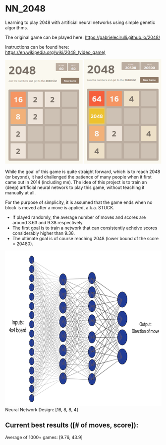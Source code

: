 # NN_2048

Learning to play 2048 with artificial neural networks using simple genetic algorithms.

The original game can be played here: https://gabrielecirulli.github.io/2048/

Instructions can be found here: https://en.wikipedia.org/wiki/2048_(video_game)

<img src="Misc/Capture-2048.PNG" width="250"> <img src="Misc/Capture-2048_1.PNG" width="250">

While the goal of this game is quite straight forward, which is to reach 2048 (or beyond), it had challenged the patience of many people when it first came out in 2014 (including me). The idea of this project is to train an (deep) artificial neural network to play this game, without teaching it manually at all.

For the purpose of simplicity, it is assumed that the game ends when no block is moved after a move is applied, a.k.a. STUCK.

- If played randomly, the average number of moves and scores are around 3.63 and 9.38 respectively. 
- The first goal is to train a network that can consistently acheive scores considerably higher than 9.38. 
- The ultimate goal is of course reaching 2048 (lower bound of the score = 20480).

<img src="Misc/NN_display.png" height="500">
Neural Network Design: [16, 8, 8, 4]

## Current best results ([# of moves, score]):

Average of 1000+ games: [9.76, 43.9]
